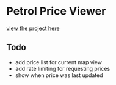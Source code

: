 # Petrol Price Viewer

[view the project here](https://connorturlan.github.io/petrol-price-viewer/)

## Todo

- add price list for current map view
- add rate limiting for requesting prices
- show when price was last updated
